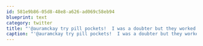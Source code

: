 ```yaml
---
id: 581e9b86-05d8-48e8-a626-ad069c58eb94
blueprint: text
category: twitter
title: "'@auramckay try pill pockets!  I was a doubter but they worked for my guy."
caption: "'@auramckay try pill pockets!  I was a doubter but they worked for my guy."
---
```

